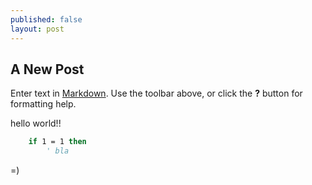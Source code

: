 ```yaml
---
published: false
layout: post
---
```


## A New Post

Enter text in [Markdown](http://daringfireball.net/projects/markdown/). Use the toolbar above, or click the **?** button for formatting help.

hello world!!

````vb
	if 1 = 1 then
    	' bla
````

=)
